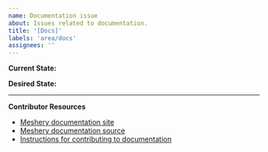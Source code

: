 ```yaml
---
name: Documentation issue
about: Issues related to documentation.
title: '[Docs]'
labels: 'area/docs'
assignees: ''
---
```

**Current State:**


**Desired State:**


---
**Contributor Resources**
- [Meshery documentation site](https://meshery.khulnasoft.com/docs/)
- [Meshery documentation source](https://github.com/khulnasoft/meshery/tree/master/docs)
- [Instructions for contributing to documentation](https://github.com/khulnasoft/meshery/blob/master/CONTRIBUTING.md#documentation-contribution-flow)

